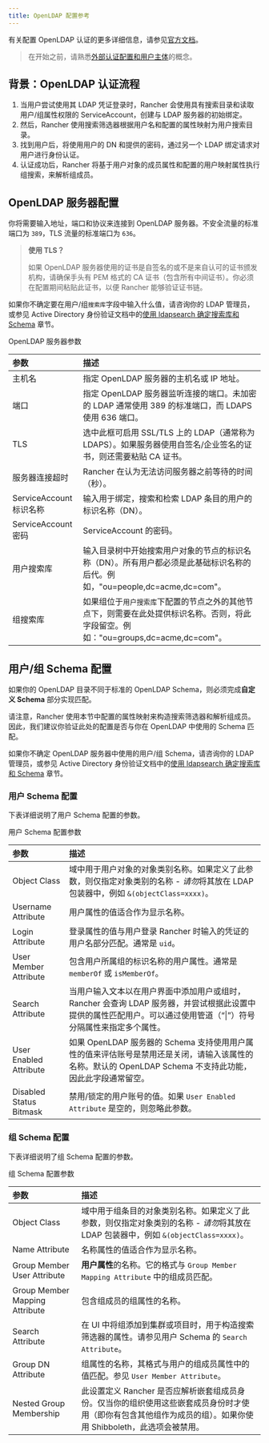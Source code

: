 ```yaml
---
title: OpenLDAP 配置参考
---
```


<head> 
  <link rel="canonical" href="https://ranchermanager.docs.rancher.com/zh/how-to-guides/new-user-guides/authentication-permissions-and-global-configuration/configure-openldap/openldap-config-reference"/>
</head>

有关配置 OpenLDAP 认证的更多详细信息，请参见[官方文档](https://www.openldap.org/doc/)。

> 在开始之前，请熟悉[外部认证配置和用户主体](../authentication-config/authentication-config.md#外部认证配置和用户主体)的概念。

## 背景：OpenLDAP 认证流程

1. 当用户尝试使用其 LDAP 凭证登录时，Rancher 会使用具有搜索目录和读取用户/组属性权限的 ServiceAccount，创建与 LDAP 服务器的初始绑定。
2. 然后，Rancher 使用搜索筛选器根据用户名和配置的属性映射为用户搜索目录。
3. 找到用户后，将使用用户的 DN 和提供的密码，通过另一个 LDAP 绑定请求对用户进行身份认证。
4. 认证成功后，Rancher 将基于用户对象的成员属性和配置的用户映射属性执行组搜索，来解析组成员。

## OpenLDAP 服务器配置

你将需要输入地址，端口和协议来连接到 OpenLDAP 服务器。不安全流量的标准端口为 `389`，TLS 流量的标准端口为 `636`。

> **使用 TLS？**
>
> 如果 OpenLDAP 服务器使用的证书是自签名的或不是来自认可的证书颁发机构，请确保手头有 PEM 格式的 CA 证书（包含所有中间证书）。你必须在配置期间粘贴此证书，以便 Rancher 能够验证证书链。

如果你不确定要在用户/组`搜索库`字段中输入什么值，请咨询你的 LDAP 管理员，或参见 Active Directory 身份验证文档中的[使用 ldapsearch 确定搜索库和 Schema](../../../../how-to-guides/new-user-guides/authentication-permissions-and-global-configuration/authentication-config/configure-active-directory.md#附录使用-ldapsearch-确定搜索库和-schema) 章节。

<figcaption>OpenLDAP 服务器参数</figcaption>

| 参数                    | 描述                                                                                                                                 |
| :---------------------- | :----------------------------------------------------------------------------------------------------------------------------------- |
| 主机名                  | 指定 OpenLDAP 服务器的主机名或 IP 地址。                                                                                             |
| 端口                    | 指定 OpenLDAP 服务器监听连接的端口。未加密的 LDAP 通常使用 389 的标准端口，而 LDAPS 使用 636 端口。                                  |
| TLS                     | 选中此框可启用 SSL/TLS 上的 LDAP（通常称为 LDAPS）。如果服务器使用自签名/企业签名的证书，则还需要粘贴 CA 证书。                      |
| 服务器连接超时          | Rancher 在认为无法访问服务器之前等待的时间（秒）。                                                                                   |
| ServiceAccount 标识名称 | 输入用于绑定，搜索和检索 LDAP 条目的用户的标识名称（DN）。                                                                           |
| ServiceAccount 密码     | ServiceAccount 的密码。                                                                                                              |
| 用户搜索库              | 输入目录树中开始搜索用户对象的节点的标识名称（DN）。所有用户都必须是此基础标识名称的后代。例如，"ou=people,dc=acme,dc=com"。         |
| 组搜索库                | 如果组位于`用户搜索库`下配置的节点之外的其他节点下，则需要在此处提供标识名称。否则，将此字段留空。例如："ou=groups,dc=acme,dc=com"。 |

## 用户/组 Schema 配置

如果你的 OpenLDAP 目录不同于标准的 OpenLDAP Schema，则必须完成**自定义 Schema** 部分实现匹配。

请注意，Rancher 使用本节中配置的属性映射来构造搜索筛选器和解析组成员。因此，我们建议你验证此处的配置是否与你在 OpenLDAP 中使用的 Schema 匹配。

如果你不确定 OpenLDAP 服务器中使用的用户/组 Schema，请咨询你的 LDAP 管理员，或参见 Active Directory 身份验证文档中的[使用 ldapsearch 确定搜索库和 Schema](../../../../how-to-guides/new-user-guides/authentication-permissions-and-global-configuration/authentication-config/configure-active-directory.md#附录使用-ldapsearch-确定搜索库和-schema) 章节。

### 用户 Schema 配置

下表详细说明了用户 Schema 配置的参数。

<figcaption>用户 Schema 配置参数</figcaption>

| 参数                    | 描述                                                                                                                                                               |
| :---------------------- | :----------------------------------------------------------------------------------------------------------------------------------------------------------------- |
| Object Class            | 域中用于用户对象的对象类别名称。如果定义了此参数，则仅指定对象类别的名称 - *请勿*将其放在 LDAP 包装器中，例如 `&(objectClass=xxxx)`。                              |
| Username Attribute      | 用户属性的值适合作为显示名称。                                                                                                                                     |
| Login Attribute         | 登录属性的值与用户登录 Rancher 时输入的凭证的用户名部分匹配。通常是 `uid`。                                                                                        |
| User Member Attribute   | 包含用户所属组的标识名称的用户属性。通常是 `memberOf` 或 `isMemberOf`。                                                                                            |
| Search Attribute        | 当用户输入文本以在用户界面中添加用户或组时，Rancher 会查询 LDAP 服务器，并尝试根据此设置中提供的属性匹配用户。可以通过使用管道（“\|”）符号分隔属性来指定多个属性。 |
| User Enabled Attribute  | 如果 OpenLDAP 服务器的 Schema 支持使用用户属性的值来评估账号是禁用还是关闭，请输入该属性的名称。默认的 OpenLDAP Schema 不支持此功能，因此此字段通常留空。          |
| Disabled Status Bitmask | 禁用/锁定的用户账号的值。如果 `User Enabled Attribute` 是空的，则忽略此参数。                                                                                      |

### 组 Schema 配置

下表详细说明了组 Schema 配置的参数。

<figcaption>组 Schema 配置参数</figcaption>

| 参数                           | 描述                                                                                                                                                           |
| :----------------------------- | :------------------------------------------------------------------------------------------------------------------------------------------------------------- |
| Object Class                   | 域中用于组条目的对象类别名称。如果定义了此参数，则仅指定对象类别的名称 - *请勿*将其放在 LDAP 包装器中，例如 `&(objectClass=xxxx)`。                            |
| Name Attribute                 | 名称属性的值适合作为显示名称。                                                                                                                                 |
| Group Member User Attribute    | **用户属性**的名称。它的格式与 `Group Member Mapping Attribute` 中的组成员匹配。                                                                               |
| Group Member Mapping Attribute | 包含组成员的组属性的名称。                                                                                                                                     |
| Search Attribute               | 在 UI 中将组添加到集群或项目时，用于构造搜索筛选器的属性。请参见用户 Schema 的 `Search Attribute`。                                                            |
| Group DN Attribute             | 组属性的名称，其格式与用户的组成员属性中的值匹配。参见 `User Member Attribute`。                                                                               |
| Nested Group Membership        | 此设置定义 Rancher 是否应解析嵌套组成员身份。仅当你的组织使用这些嵌套成员身份时才使用（即你有包含其他组作为成员的组）。如果你使用 Shibboleth，此选项会被禁用。 |
